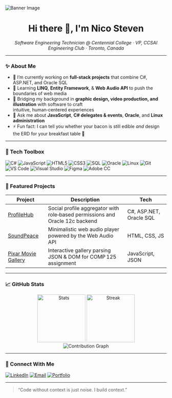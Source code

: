 <!-- Banner -->
![Banner Image](https://github.com/<your-github-username>/<your-github-username>/assets/banner.png)

<h1 align="center">Hi there 👋, I'm Nico Steven</h1>

<p align="center">
  <em>Software Engineering Technician @ Centennial College · VP, CCSAI Engineering Club · Toronto, Canada</em>
</p>

---

### ✨ About Me

- 🔭 I’m currently working on **full‑stack projects** that combine C#, ASP.NET, and Oracle SQL  
- 🌱 Learning **LINQ**, **Entity Framework**, & **Web Audio API** to push the boundaries of web media  
- 🎨 Bridging my background in **graphic design, video production, and illustration** with software to craft <br/> intuitive, human‑centered experiences  
- 💬 Ask me about **JavaScript**, **C# delegates & events**, **Oracle**, and **Linux administration**  
- ⚡ Fun fact: I can tell you whether your bacon is still edible *and* design the ERD for your breakfast table 🥓

---

### 🧰 Tech Toolbox

![C#](https://img.shields.io/badge/C%23-239120?style=flat&logo=c-sharp&logoColor=white)
![JavaScript](https://img.shields.io/badge/JavaScript-F7DF1E?style=flat&logo=javascript&logoColor=black)
![HTML5](https://img.shields.io/badge/HTML5-E34F26?style=flat&logo=html5&logoColor=white)
![CSS3](https://img.shields.io/badge/CSS3-1572B6?style=flat&logo=css3&logoColor=white)
![SQL](https://img.shields.io/badge/SQL-4479A1?style=flat&logo=postgresql&logoColor=white)
![Oracle](https://img.shields.io/badge/Oracle-F80000?style=flat&logo=oracle&logoColor=white)
![Linux](https://img.shields.io/badge/Linux-FCC624?style=flat&logo=linux&logoColor=black)
![Git](https://img.shields.io/badge/Git-F05032?style=flat&logo=git&logoColor=white)
![VS Code](https://img.shields.io/badge/VS%20Code-007ACC?style=flat&logo=visual-studio-code&logoColor=white)
![Visual Studio](https://img.shields.io/badge/Visual%20Studio-5C2D91?style=flat&logo=visual-studio&logoColor=white)
![Figma](https://img.shields.io/badge/Figma-F24E1E?style=flat&logo=figma&logoColor=white)
![Adobe CC](https://img.shields.io/badge/Adobe%20CC-FF0000?style=flat&logo=adobe&logoColor=white)

---

### 🚀 Featured Projects

| Project | Description | Tech |
|---------|-------------|------|
| [ProfileHub](https://github.com/<your-github-username>/ProfileHub) | Social profile aggregator with role‑based permissions and Oracle 12c backend | C#, ASP.NET, Oracle SQL |
| [SoundPeace](https://github.com/<your-github-username>/SoundPeace) | Minimalistic web audio player powered by the Web Audio API | HTML, CSS, JS |
| [Pixar Movie Gallery](https://github.com/<your-github-username>/PixarGallery) | Interactive gallery parsing JSON & DOM for COMP 125 assignment | JavaScript, JSON |

---

### 📈 GitHub Stats

<div align="center">
  <img src="https://github-readme-stats.vercel.app/api?username=<your-github-username>&show_icons=true&theme=default" alt="Stats" height="150"/>
  <img src="https://github-readme-streak-stats.herokuapp.com?user=<your-github-username>" alt="Streak" height="150"/>
  <br/>
  <img src="https://github-readme-activity-graph.vercel.app/graph?username=<your-github-username>&hide_border=true&area=false" alt="Contribution Graph"/>
</div>

---

### 🤝 Connect With Me

[![LinkedIn](https://img.shields.io/badge/LinkedIn-0A66C2?style=for-the-badge&logo=linkedin&logoColor=white)](https://linkedin.com/in/<your-linkedin>)
[![Email](https://img.shields.io/badge/Email-D14836?style=for-the-badge&logo=gmail&logoColor=white)](mailto:<your-email>)
[![Portfolio](https://img.shields.io/badge/Portfolio-000000?style=for-the-badge&logo=github&logoColor=white)](https://<your-portfolio-site>)

---

> “Code without context is just noise. I build context.”
